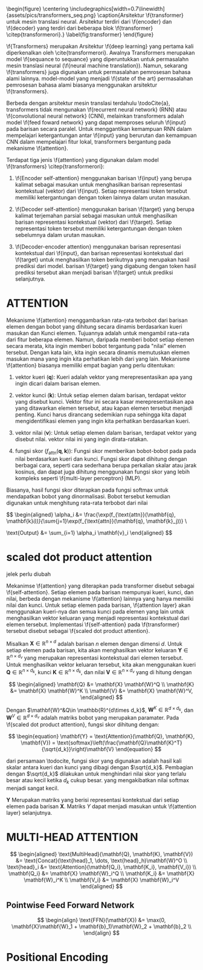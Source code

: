 \begin{figure}
	\centering
	\includegraphics[width=0.7\linewidth]{assets/pics/transformers_seq.png}
	\caption{Arsitektur \f{transformer} untuk mesin translasi neural. Arsitektur terdiri dari \f{encoder} dan \f{decoder} yang terdiri dari beberapa blok \f{transformer} \citep{transformerori}.}
	\label{fig:transformer}
\end{figure}

\f{Transformers} merupakan Arsitektur \f{deep learning} yang pertama kali diperkenalkan oleh \cite{transformerori}. Awalnya Transformers merupakan model \f{sequance to sequance} yang diperuntukkan untuk permasalahn mesin translasi neural (\f{neural machine translation}). Namun, sekarang \f{transformers} juga digunakan untuk permasalahan pemrosesan bahasa alami lainnya. model-model yang menjadi \f{state of the art} permasalahan pemrosesan bahasa alami biasanya menggunakan arsitektur \f{transformers}.

Berbeda dengan arsitektur mesin translasi terdahulu \todoCite{a}, transformers tidak mengunakan \f{recurrent neural network} (RNN) atau \f{convolutional neural network} (CNN), melainkan transformers adalah model \f{feed foward network} yang dapat memproses seluruh \f{input} pada barisan secara paralel. Untuk menggantikan kemampuan RNN dalam mempelajari ketergantungan antar \f{input} yang berurutan dan kemampuan CNN dalam mempelajari fitur lokal, transformers bergantung pada mekanisme \f{attention}.

Terdapat tiga jenis \f{attention} yang digunakan dalam model \f{transformers} \citep{transformerori}:
1. \f{Encoder self-attention} menggunakan barisan \f{input} yang berupa kalimat sebagai masukan untuk menghasilkan barisan representasi kontekstual (vektor) dari \f{input}. Setiap representasi token tersebut memiliki ketergantungan dengan token lainnya dalam urutan masukan.

2. \f{Decoder self-attention} menggunakan barisan \f{target} yang berupa kalimat terjemahan parsial sebagai masukan untuk menghasilkan barisan representasi kontekstual (vektor) dari \f{target}. Setiap representasi token tersebut memiliki ketergantungan dengan token sebelumnya dalam urutan masukan.

3. \f{Decoder-encoder attention} menggunakan barisan representasi kontekstual dari \f{input}, dan barisan representasi kontekstual dari \f{target} untuk menghasilkan token berikutnya yang merupakan hasil prediksi dari model. barisan \f{target} yang digabung dengan token hasil prediksi tersebut akan menjadi barisan \f{target} untuk prediksi selanjutnya.



# ATTENTION

Mekanisme \f{attention} menggambarkan rata-rata terbobot dari barisan elemen dengan bobot yang dihitung secara dinamis berdasarkan kueri masukan dan Kunci elemen. Tujuannya adalah untuk mengambil rata-rata dari fitur beberapa elemen. Namun, daripada memberi bobot setiap elemen secara merata, kita ingin memberi bobot tergantung pada "nilai" elemen tersebut. Dengan kata lain, kita ingin secara dinamis memutuskan elemen masukan mana yang ingin kita perhatikan lebih dari yang lain. Mekanisme \f{attention} biasanya memiliki empat bagian yang perlu ditentukan:

1. vektor kueri ($\mathbf{q}$): Kueri adalah vektor yang merepresentasikan apa yang ingin dicari dalam barisan elemen.

2. vektor kunci ($\mathbf{k}$): Untuk setiap elemen dalam barisan, terdapat vektor yang disebut kunci. Vektor fitur ini secara kasar merepresentasikan apa yang ditawarkan elemen tersebut, atau kapan elemen tersebut menjadi penting. Kunci harus dirancang sedemikian rupa sehingga kita dapat mengidentifikasi elemen yang ingin kita perhatikan berdasarkan kueri.

3. vektor nilai ($\mathbf{v}$): Untuk setiap elemen dalam barisan, terdapat vektor yang disebut nilai. vektor nilai ini yang ingin dirata-ratakan.

4. fungsi skor ($f_{\text{attn}}(\mathbf{q}, \mathbf{k})$): Fungsi skor memberikan bobot-bobot pada pada nilai berdasarkan kueri dan kunci. Fungsi skor dapat dihitung dengan berbagai cara, seperti cara sederhana berupa perkalian skalar atau jarak kosinus, dan dapat juga dihitung menggunakan fungsi skor yang lebih kompleks seperti \f{multi-layer perceptron} (MLP).

Biasanya, hasil fungsi skor diterapkan pada fungsi softmax untuk mendapatkan bobot yang dinormalisasi. Bobot tersebut kemudian digunakan untuk menghitung rata-rata terbobot dari nilai

$$
\begin{aligned}
\alpha_i &= \frac{\exp(f_{\text{attn}}(\mathbf{q}, \mathbf{k}_i))}{\sum_{j=1}\exp(f_{\text{attn}}(\mathbf{q}, \mathbf{k}_j))} \\

\text{Output} &= \sum_{i=1} \alpha_i \mathbf{v}_i
\end{aligned}
$$

# scaled dot product attention
jelek perlu diubah

Mekanimse \f{attention} yang diterapkan pada transformer disebut sebagai \f{self-attention}. Setiap elemen pada barisan mempunyai kueri, kunci, dan nilai, berbeda dengan mekanisme \f{attention} lainnya yang hanya memiliki nilai dan kunci. Untuk setiap elemen pada barisan, \f{attention layer} akan menggunakan kueri-nya dan semua kunci pada elemen yang lain untuk menghasilkan vektor keluaran yang menjadi representasi kontekstual dari elemen tersebut. Implementasi \f{self-attention} pada \f{transformer} tersebut disebut sebagai \f{scaled dot product attention}.

Misalkan $\mathbf{X}\in \mathbb{R}^{n\times d}$ adalah barisan $n$ elemen dengan dimensi $d$. Untuk setiap elemen pada barisan, kita akan menghasilkan vektor keluaran $\mathbf{Y}\in \mathbb{R}^{n\times d_v}$ yang merupakan representasi kontekstual dari elemen tersebut. Untuk menghasilkan vektor keluaran tersebut, kita akan menggunakan kueri $\mathbf{Q}\in \mathbb{R}^{n\times d_k}$, kunci $\mathbf{K}\in \mathbb{R}^{n\times d_k}$, dan nilai $\mathbf{V}\in \mathbb{R}^{n\times d_v}$ yang di hitung dengan

$$
\begin{aligned}
\mathbf{Q} &= \mathbf{X} \mathbf{W}^Q \\
\mathbf{K} &= \mathbf{X} \mathbf{W}^K \\
\mathbf{V} &= \mathbf{X} \mathbf{W}^V,
\end{aligned}
$$

Dengan $\mathbf{W}^&Q\in \mathbb{R}^{d\times d_k}$, $\mathbf{W}^K\in \mathbb{R}^{d\times d_k}$, dan $\mathbf{W}^V\in \mathbb{R}^{d\times d_v}$ adalah matriks bobot yang merupakan paramater. Pada \f{scaled dot product attention}, fungsi skor dihitung dengan:

$$ 
\begin{equation}
\mathbf{Y} = \text{Attention}(\mathbf{Q}, \mathbf{K}, \mathbf{V}) = \text{softmax}\left(\frac{\mathbf{Q}\mathbf{K}^T}{\sqrt{d_k}}\right)\mathbf{V}
\end{equation}
$$


<!-- TODO -->
dari persamaan \todocite, fungsi skor yang digunakan adalah hasil kali skalar antara kueri dan kunci yang dibagi dengan $\sqrt{d_k}$. Pembagian dengan $\sqrt{d_k}$ dilakukan untuk menghindari nilai skor yang terlalu besar atau kecil ketika $d_k$ cukup besar. yang mengakibatkan nilai softmax menjadi sangat kecil.


$\mathbf{Y}$ Merupakan matriks yang berisi representasi kontekstual dari setiap elemen pada barisan $\mathbf{X}$. Matriks $Y$ dapat menjadi masukan untuk \f{attention layer} selanjutnya.

# MULTI-HEAD ATTENTION



$$
\begin{aligned}
\text{MultiHead}(\mathbf{Q}, \mathbf{K}, \mathbf{V}) &= \text{Concat}(\text{head}_1, \dots, \text{head}_h)\mathbf{W}^O \\
\text{head}_i &= \text{Attention}(\mathbf{Q_i}, \mathbf{K_i}, \mathbf{V_i}) \\
\mathbf{Q_i} &= \mathbf{X} \mathbf{W}_i^Q \\
\mathbf{K_i} &= \mathbf{X} \mathbf{W}_i^K \\
\mathbf{V_i} &= \mathbf{X} \mathbf{W}_i^V 
\end{aligned}
$$


## Pointwise Feed Forward Network

$$
\begin{align}
\text{FFN}(\mathbf{X}) &= \max(0, \mathbf{X}\mathbf{W}_1 + \mathbf{b}_1)\mathbf{W}_2 + \mathbf{b}_2 \\
\end{align}
$$

# Positional Encoding

